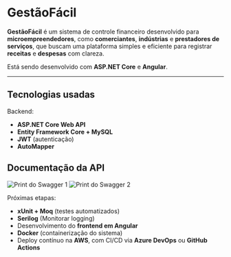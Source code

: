 # GestãoFácil

**GestãoFácil** é um sistema de controle financeiro desenvolvido para **microempreendedores**, como **comerciantes**, **indústrias** e **prestadores de serviços**, que buscam uma plataforma simples e eficiente para registrar **receitas** e **despesas** com clareza.

Está sendo desenvolvido com **ASP.NET Core** e **Angular**.

---

## Tecnologias usadas

Backend:  
- **ASP.NET Core Web API**  
- **Entity Framework Core + MySQL**  
- **JWT** (autenticação)  
- **AutoMapper**  

## Documentação da API


![Print do Swagger 1](https://i.imgur.com/MLomZ3I.png)
![Print do Swagger 2](https://i.imgur.com/ePT82Io.png)

Próximas etapas:    
- **xUnit + Moq** (testes automatizados)  
- **Serilog** (Monitorar logging)  
- Desenvolvimento do **frontend em Angular**  
- **Docker** (containerização do sistema)
- Deploy contínuo na **AWS**, com CI/CD via **Azure DevOps** ou **GitHub Actions**  



